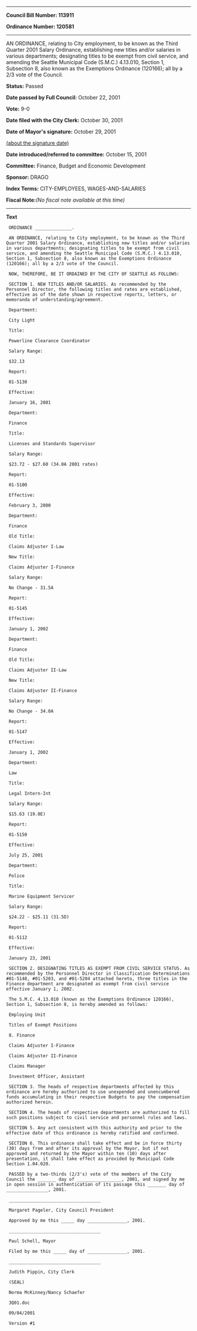 

********

**Council Bill Number: 113911**
   
**Ordinance Number: 120581**
********

 AN ORDINANCE, relating to City employment, to be known as the Third Quarter 2001 Salary Ordinance, establishing new titles and/or salaries in various departments; designating titles to be exempt from civil service, and amending the Seattle Municipal Code (S.M.C.) 4.13.010, Section 1, Subsection 8, also known as the Exemptions Ordinance (120166); all by a 2/3 vote of the Council.

**Status:** Passed
   
**Date passed by Full Council:** October 22, 2001
   
**Vote:** 9-0
   
**Date filed with the City Clerk:** October 30, 2001
   
**Date of Mayor's signature:** October 29, 2001
   
[(about the signature date)](/~public/approvaldate.htm)
   
   
   
**Date introduced/referred to committee:** October 15, 2001
   
**Committee:** Finance, Budget and Economic Development
   
**Sponsor:** DRAGO
   
   
**Index Terms:** CITY-EMPLOYEES, WAGES-AND-SALARIES

**Fiscal Note:**_(No fiscal note available at this time)_

********

**Text**
   
```
 ORDINANCE ______________.

 AN ORDINANCE, relating to City employment, to be known as the Third Quarter 2001 Salary Ordinance, establishing new titles and/or salaries in various departments; designating titles to be exempt from civil service, and amending the Seattle Municipal Code (S.M.C.) 4.13.010, Section 1, Subsection 8, also known as the Exemptions Ordinance (120166); all by a 2/3 vote of the Council.

 NOW, THEREFORE, BE IT ORDAINED BY THE CITY OF SEATTLE AS FOLLOWS:

 SECTION 1. NEW TITLES AND/OR SALARIES. As recommended by the Personnel Director, the following titles and rates are established, effective as of the date shown in respective reports, letters, or memoranda of understanding/agreement.

 Department:

 City Light

 Title:

 Powerline Clearance Coordinator

 Salary Range:

 $32.13

 Report:

 01-5130

 Effective:

 January 16, 2001

 Department:

 Finance

 Title:

 Licenses and Standards Supervisor

 Salary Range:

 $23.72 - $27.60 (34.0A 2001 rates)

 Report:

 01-5100

 Effective:

 February 3, 2000

 Department:

 Finance

 Old Title:

 Claims Adjuster I-Law

 New Title:

 Claims Adjuster I-Finance

 Salary Range:

 No Change - 31.5A

 Report:

 01-5145

 Effective:

 January 1, 2002

 Department:

 Finance

 Old Title:

 Claims Adjuster II-Law

 New Title:

 Claims Adjuster II-Finance

 Salary Range:

 No Change - 34.0A

 Report:

 01-5147

 Effective:

 January 1, 2002

 Department:

 Law

 Title:

 Legal Intern-Int

 Salary Range:

 $15.63 (19.0E)

 Report:

 01-5150

 Effective:

 July 25, 2001

 Department:

 Police

 Title:

 Marine Equipment Servicer

 Salary Range:

 $24.22 - $25.11 (31.5D)

 Report:

 01-5112

 Effective:

 January 23, 2001

 SECTION 2. DESIGNATING TITLES AS EXEMPT FROM CIVIL SERVICE STATUS. As recommended by the Personnel Director in Classification Determinations #01-5148, #01-5203, and #01-5204 attached hereto, three titles in the Finance department are designated as exempt from civil service effective January 1, 2002.

 The S.M.C. 4.13.010 (known as the Exemptions Ordinance 120166), Section 1, Subsection 8, is hereby amended as follows:

 Employing Unit

 Titles of Exempt Positions

 8. Finance

 Claims Adjuster I-Finance

 Claims Adjuster II-Finance

 Claims Manager

 Investment Officer, Assistant

 SECTION 3. The heads of respective departments affected by this ordinance are hereby authorized to use unexpended and unencumbered funds accumulating in their respective Budgets to pay the compensation authorized herein.

 SECTION 4. The heads of respective departments are authorized to fill such positions subject to civil service and personnel rules and laws.

 SECTION 5. Any act consistent with this authority and prior to the effective date of this ordinance is hereby ratified and confirmed.

 SECTION 6. This ordinance shall take effect and be in force thirty (30) days from and after its approval by the Mayor, but if not approved and returned by the Mayor within ten (10) days after presentation, it shall take effect as provided by Municipal Code Section 1.04.020.

 PASSED by a two-thirds (2/3's) vote of the members of the City Council the _______ day of _________________, 2001, and signed by me in open session in authentication of its passage this _______ day of ________________, 2001.

 ___________________________________

 Margaret Pageler, City Council President

 Approved by me this _____ day _______________, 2001.

 ___________________________________

 Paul Schell, Mayor

 Filed by me this _____ day of _______________, 2001.

 ___________________________________

 Judith Pippin, City Clerk

 (SEAL)

 Norma McKinney/Nancy Schaefer

 3Q01.doc

 09/04/2001

 Version #1

```
